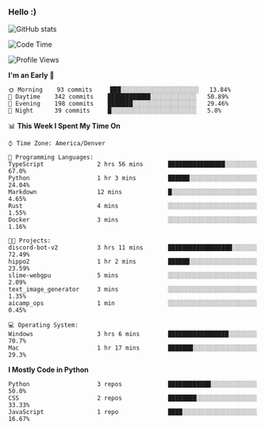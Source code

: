 ### Hello :)

![GitHub stats](https://github-readme-stats.vercel.app/api?username=neverabsolute&count_private=true&include_all_commits=true&bg_color=0D1117&text_color=F3F3F3&title_color=E1E1E1)

<!--START_SECTION:waka-->
![Code Time](http://img.shields.io/badge/Code%20Time-528%20hrs%2015%20mins-blue)

![Profile Views](http://img.shields.io/badge/Profile%20Views-4-blue)

**I'm an Early 🐤** 

```text
🌞 Morning    93 commits     ███░░░░░░░░░░░░░░░░░░░░░░   13.84% 
🌆 Daytime    342 commits    ████████████░░░░░░░░░░░░░   50.89% 
🌃 Evening    198 commits    ███████░░░░░░░░░░░░░░░░░░   29.46% 
🌙 Night      39 commits     █░░░░░░░░░░░░░░░░░░░░░░░░   5.8%

```


📊 **This Week I Spent My Time On** 

```text
⌚︎ Time Zone: America/Denver

💬 Programming Languages: 
TypeScript               2 hrs 56 mins       ████████████████░░░░░░░░░   67.0% 
Python                   1 hr 3 mins         ██████░░░░░░░░░░░░░░░░░░░   24.04% 
Markdown                 12 mins             █░░░░░░░░░░░░░░░░░░░░░░░░   4.65% 
Rust                     4 mins              ░░░░░░░░░░░░░░░░░░░░░░░░░   1.55% 
Docker                   3 mins              ░░░░░░░░░░░░░░░░░░░░░░░░░   1.16%

🐱‍💻 Projects: 
discord-bot-v2           3 hrs 11 mins       ██████████████████░░░░░░░   72.49% 
hippo2                   1 hr 2 mins         ██████░░░░░░░░░░░░░░░░░░░   23.59% 
slime-webgpu             5 mins              ░░░░░░░░░░░░░░░░░░░░░░░░░   2.09% 
text_image_generator     3 mins              ░░░░░░░░░░░░░░░░░░░░░░░░░   1.35% 
aicamp_ops               1 min               ░░░░░░░░░░░░░░░░░░░░░░░░░   0.45%

💻 Operating System: 
Windows                  3 hrs 6 mins        █████████████████░░░░░░░░   70.7% 
Mac                      1 hr 17 mins        ███████░░░░░░░░░░░░░░░░░░   29.3%

```

**I Mostly Code in Python** 

```text
Python                   3 repos             ████████████░░░░░░░░░░░░░   50.0% 
CSS                      2 repos             ████████░░░░░░░░░░░░░░░░░   33.33% 
JavaScript               1 repo              ████░░░░░░░░░░░░░░░░░░░░░   16.67%

```



<!--END_SECTION:waka-->
